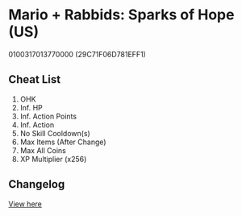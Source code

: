 # Mario + Rabbids: Sparks of Hope (US)
0100317013770000 (29C71F06D781EFF1)

## Cheat List
1. OHK
1. Inf. HP
1. Inf. Action Points
1. Inf. Action
1. No Skill Cooldown(s)
1. Max Items (After Change)
1. Max All Coins
1. XP Multiplier (x256)

## Changelog
[View here](./CHANGELOG.md)